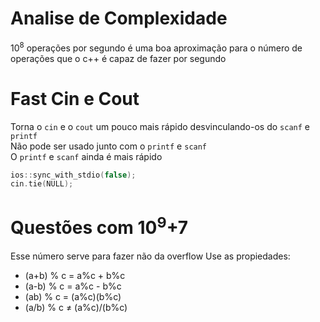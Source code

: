 # Analise de Complexidade
10<sup>8</sup> operações por segundo é uma boa aproximação para o número de operações que o c++ é capaz de fazer por segundo

# Fast Cin e Cout
Torna o `cin` e o `cout` um pouco mais rápido desvinculando-os do `scanf` e `printf`\
Não pode ser usado junto com o `printf` e `scanf`\
O `printf` e `scanf` ainda é mais rápido
```cpp
ios::sync_with_stdio(false);
cin.tie(NULL);
```
# Questões com 10<sup>9</sup>+7
Esse número serve para fazer não da overflow
Use as propiedades:

- (a+b) % c = a%c + b%c
- (a-b) % c = a%c - b%c
- (ab) % c = (a%c)(b%c)
- (a/b) % c &ne; (a%c)/(b%c)
